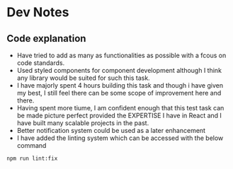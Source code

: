 # Dev Notes

## Code explanation
- Have tried to add as many as functionalities as possible with a fcous on code standards.
- Used styled components for component development although I think any library would be suited for such this task.
- I have majorly spent 4 hours building this task and though i have given my best, I still feel there can be some scope of improvement here and there.
- Having spent more tiume, I am confident enough that this test task can be made picture perfect provided the EXPERTISE I have in React and I have built many scalable projects in the past.
- Better notification system could be used as a later enhancement
- I have added the linting system which can be accessed with the below command
```
npm run lint:fix
```